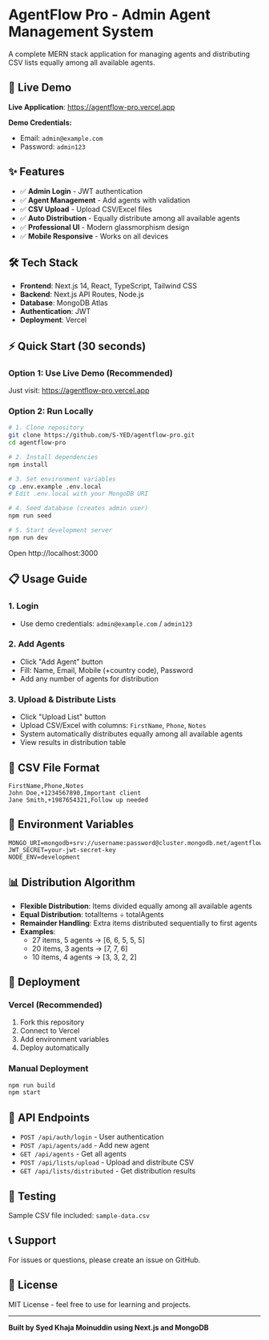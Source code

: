 # AgentFlow Pro - Admin Agent Management System

A complete MERN stack application for managing agents and distributing CSV lists equally among all available agents.

## 🚀 Live Demo

**Live Application**: https://agentflow-pro.vercel.app

**Demo Credentials:**
- Email: `admin@example.com`
- Password: `admin123`

## ✨ Features

- ✅ **Admin Login** - JWT authentication
- ✅ **Agent Management** - Add agents with validation
- ✅ **CSV Upload** - Upload CSV/Excel files
- ✅ **Auto Distribution** - Equally distribute among all available agents
- ✅ **Professional UI** - Modern glassmorphism design
- ✅ **Mobile Responsive** - Works on all devices

## 🛠️ Tech Stack

- **Frontend**: Next.js 14, React, TypeScript, Tailwind CSS
- **Backend**: Next.js API Routes, Node.js
- **Database**: MongoDB Atlas
- **Authentication**: JWT
- **Deployment**: Vercel

## ⚡ Quick Start (30 seconds)

### Option 1: Use Live Demo (Recommended)
Just visit: https://agentflow-pro.vercel.app

### Option 2: Run Locally

```bash
# 1. Clone repository
git clone https://github.com/S-YED/agentflow-pro.git
cd agentflow-pro

# 2. Install dependencies
npm install

# 3. Set environment variables
cp .env.example .env.local
# Edit .env.local with your MongoDB URI

# 4. Seed database (creates admin user)
npm run seed

# 5. Start development server
npm run dev
```

Open http://localhost:3000

## 📋 Usage Guide

### 1. Login
- Use demo credentials: `admin@example.com` / `admin123`

### 2. Add Agents
- Click "Add Agent" button
- Fill: Name, Email, Mobile (+country code), Password
- Add any number of agents for distribution

### 3. Upload & Distribute Lists
- Click "Upload List" button
- Upload CSV/Excel with columns: `FirstName`, `Phone`, `Notes`
- System automatically distributes equally among all available agents
- View results in distribution table

## 📁 CSV File Format

```csv
FirstName,Phone,Notes
John Doe,+1234567890,Important client
Jane Smith,+1987654321,Follow up needed
```

## 🔧 Environment Variables

```env
MONGO_URI=mongodb+srv://username:password@cluster.mongodb.net/agentflow
JWT_SECRET=your-jwt-secret-key
NODE_ENV=development
```

## 📊 Distribution Algorithm

- **Flexible Distribution**: Items divided equally among all available agents
- **Equal Distribution**: totalItems ÷ totalAgents
- **Remainder Handling**: Extra items distributed sequentially to first agents
- **Examples**: 
  - 27 items, 5 agents → [6, 6, 5, 5, 5]
  - 20 items, 3 agents → [7, 7, 6]
  - 10 items, 4 agents → [3, 3, 2, 2]

## 🚀 Deployment

### Vercel (Recommended)
1. Fork this repository
2. Connect to Vercel
3. Add environment variables
4. Deploy automatically

### Manual Deployment
```bash
npm run build
npm start
```

## 📝 API Endpoints

- `POST /api/auth/login` - User authentication
- `POST /api/agents/add` - Add new agent
- `GET /api/agents` - Get all agents
- `POST /api/lists/upload` - Upload and distribute CSV
- `GET /api/lists/distributed` - Get distribution results

## 🧪 Testing

Sample CSV file included: `sample-data.csv`

## 📞 Support

For issues or questions, please create an issue on GitHub.

## 📄 License

MIT License - feel free to use for learning and projects.

---

**Built by Syed Khaja Moinuddin using Next.js and MongoDB**
